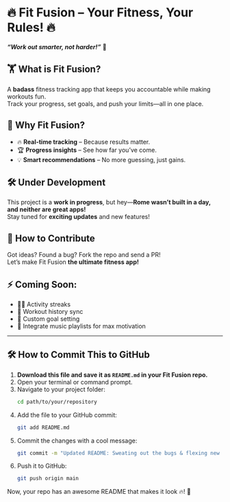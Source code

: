 # 🔥 Fit Fusion – Your Fitness, Your Rules! 🔥

**_“Work out smarter, not harder!”_** 💪  

## 🏋️ What is Fit Fusion?  
A **badass** fitness tracking app that keeps you accountable while making workouts fun.  
Track your progress, set goals, and push your limits—all in one place.  

## 🚀 Why Fit Fusion?  
- 🔥 **Real-time tracking** – Because results matter.  
- 🏆 **Progress insights** – See how far you’ve come.  
- 💡 **Smart recommendations** – No more guessing, just gains.  

## 🛠️ Under Development  
This project is a **work in progress**, but hey—**Rome wasn’t built in a day, and neither are great apps!**  
Stay tuned for **exciting updates** and new features!  

## 📌 How to Contribute  
Got ideas? Found a bug? Fork the repo and send a PR!  
Let’s make Fit Fusion **the ultimate fitness app!**  

## ⚡ Coming Soon:  
- 🏃‍♂️ Activity streaks  
- 🔄 Workout history sync  
- 🎯 Custom goal setting  
- 🎵 Integrate music playlists for max motivation  

---

## 🛠️ How to Commit This to GitHub

1. **Download this file and save it as `README.md` in your Fit Fusion repo.**
2. Open your terminal or command prompt.
3. Navigate to your project folder:
   ```sh
   cd path/to/your/repository
   ```
4. Add the file to your GitHub commit:
   ```sh
   git add README.md
   ```
5. Commit the changes with a cool message:
   ```sh
   git commit -m "Updated README: Sweating out the bugs & flexing new features 💪"
   ```
6. Push it to GitHub:
   ```sh
   git push origin main
   ```

Now, your repo has an awesome README that makes it look 🔥! 🚀  
